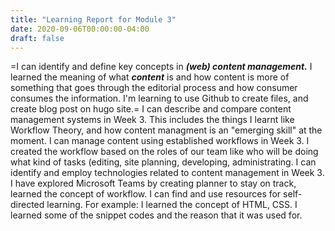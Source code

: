 ```yaml
---
title: "Learning Report for Module 3"
date: 2020-09-06T00:00:00-04:00
draft: false
---
```

=I can identify and define key concepts in ***(web) content management.*** I learned the meaning of what ***content*** is and how content is more of something that goes through the editorial process and how consumer consumes the information. I'm learning to use Github to create files, and create blog post on hugo site.=
I can describe and compare content management systems in Week 3. This includes the things I learnt like Workflow Theory, and how content managment is an "emerging skill" at the moment.
I can manage content using established workflows in Week 3. I created the workflow based on the roles of our team like who will be doing what kind of tasks (editing, site planning, developing, administrating.
I can identify and employ technologies related to content management in Week 3. I have explored Microsoft Teams by creating planner to stay on track, learned the concept of workflow.
I can find and use resources for self-directed learning. For example: I learned the concept of HTML, CSS. I learned some of the snippet codes and the reason that it was used for.

